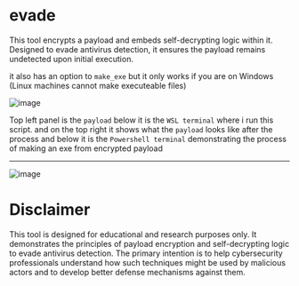 # evade

This tool encrypts a payload and embeds self-decrypting logic within it. Designed to evade antivirus detection, it ensures the payload remains undetected upon initial execution.

it also has an option to `make_exe` but it only works if you are on Windows (Linux machines cannot make executeable files)


![image](https://github.com/emreutkan/evade/assets/127414322/ca7d1c11-f389-4dc1-8308-92b5b4056b96)


Top left panel is the `payload` below it is the `WSL terminal` where i run this script. and on the top right it shows what the `payload` looks like after the process and below it is the `Powershell terminal` demonstrating the process of making an exe from encrypted payload

---

![image](https://github.com/emreutkan/evade/assets/127414322/0dd9bf31-0ae2-4dc7-9011-dd76f122e88a)


# Disclaimer
This tool is designed for educational and research purposes only. It demonstrates the principles of payload encryption and self-decrypting logic to evade antivirus detection. The primary intention is to help cybersecurity professionals understand how such techniques might be used by malicious actors and to develop better defense mechanisms against them.
